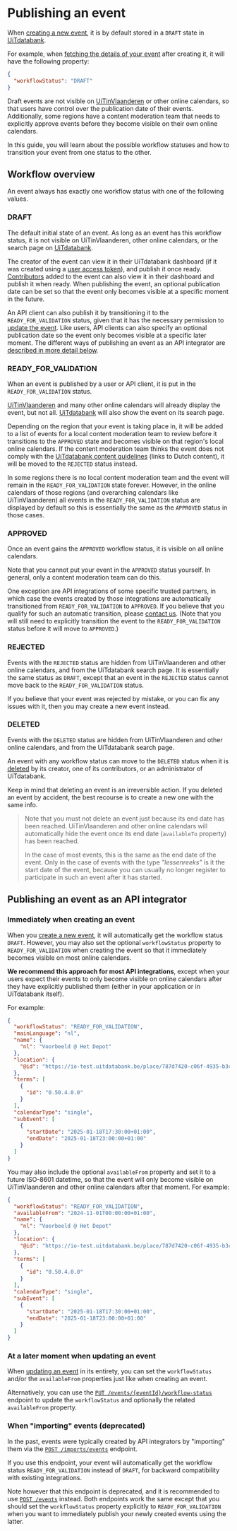 # Publishing an event

When [creating a new event](./create.md), it is by default stored in a `DRAFT` state in [UiTdatabank](https://www.uitdatabank.be).

For example, when [fetching the details of your event](/reference/entry.json/paths/~1events~1{eventId}/get) after creating it, it will have the following property:

```json
{
  "workflowStatus": "DRAFT"
}
```

Draft events are not visible on [UiTinVlaanderen](https://www.uitinvlaanderen.be) or other online calendars, so that users have control over the publication date of their events. Additionally, some regions have a content moderation team that needs to explicitly approve events before they become visible on their own online calendars.

In this guide, you will learn about the possible workflow statuses and how to transition your event from one status to the other.

## Workflow overview

An event always has exactly one workflow status with one of the following values.

### DRAFT

The default initial state of an event. As long as an event has this workflow status, it is not visible on UiTinVlaanderen, other online calendars, or the search page on [UiTdatabank](https://www.uitdatabank.be).

The creator of the event can view it in their UiTdatabank dashboard (if it was created using a [user access token](https://docs.publiq.be/docs/authentication/methods/user-access-token)), and publish it once ready. [Contributors](../shared/contributors.md) added to the event can also view it in their dashboard and publish it when ready. When publishing the event, an optional publication date can be set so that the event only becomes visible at a specific moment in the future.

An API client can also publish it by transitioning it to the `READY_FOR_VALIDATION` status, given that it has the necessary permission to [update the event](./update.md). Like users, API clients can also specify an optional publication date so the event only becomes visible at a specific later moment. The different ways of publishing an event as an API integrator are [described in more detail below](#publishing-an-event-as-an-api-integrator).

### READY\_FOR\_VALIDATION

When an event is published by a user or API client, it is put in the `READY_FOR_VALIDATION` status.

[UiTinVlaanderen](https://www.uitinvlaanderen.be) and many other online calendars will already display the event, but not all. [UiTdatabank](https://www.uitdatabank.be) will also show the event on its search page.

Depending on the region that your event is taking place in, it will be added to a list of events for a local content moderation team to review before it transitions to the `APPROVED` state and becomes visible on that region's local online calendars. If the content moderation team thinks the event does not comply with the [UiTdatabank content guidelines](https://helpdesk.publiq.be/hc/nl/articles/360008702459-Welke-activiteiten-mag-ik-invoeren-in-UiTdatabank-) (links to Dutch content), it will be moved to the `REJECTED` status instead.

In some regions there is no local content moderation team and the event will remain in the `READY_FOR_VALIDATION` state forever. However, in the online calendars of those regions (and overarching calendars like UiTinVlaanderen) all events in the `READY_FOR_VALIDATION` status are displayed by default so this is essentially the same as the `APPROVED` status in those cases.

### APPROVED

Once an event gains the `APPROVED` workflow status, it is visible on all online calendars.

Note that you cannot put your event in the `APPROVED` status yourself. In general, only a content moderation team can do this.

One exception are API integrations of some specific trusted partners, in which case the events created by those integrations are automatically transitioned from `READY_FOR_VALIDATION` to `APPROVED`. If you believe that you qualify for such an automatic transition, please [contact us](https://docs.publiq.be/#contact-us). (Note that you will still need to explicitly transition the event to the `READY_FOR_VALIDATION` status before it will move to `APPROVED`.)

### REJECTED

Events with the `REJECTED` status are hidden from UiTinVlaanderen and other online calendars, and from the UiTdatabank search page. It is essentially the same status as `DRAFT`, except that an event in the `REJECTED` status cannot move back to the `READY_FOR_VALIDATION` status.

If you believe that your event was rejected by mistake, or you can fix any issues with it, then you may create a new event instead.

### DELETED

Events with the `DELETED` status are hidden from UiTinVlaanderen and other online calendars, and from the UiTdatabank search page.

An event with any workflow status can move to the `DELETED` status when it is [deleted](./delete.md) by its creator, one of its contributors, or an administrator of UiTdatabank.

Keep in mind that deleting an event is an irreversible action. If you deleted an event by accident, the best recourse is to create a new one with the same info.

> Note that you must not delete an event just because its end date has been reached. UiTinVlaanderen and other online calendars will automatically hide the event once its end date (`availableTo` property) has been reached.
>
> In the case of most events, this is the same as the end date of the event. Only in the case of events with the type *"lessenreeks"* is it the start date of the event, because you can usually no longer register to participate in such an event after it has started.

## Publishing an event as an API integrator

### Immediately when creating an event

When you [create a new event](./create.md), it will automatically get the workflow status `DRAFT`. However, you may also set the optional `workflowStatus` property to `READY_FOR_VALIDATION` when creating the event so that it immediately becomes visible on most online calendars.

**We recommend this approach for most API integrations**, except when your users expect their events to only become visible on online calendars after they have explicitly published them (either in your application or in UiTdatabank itself).

For example:

```json
{
  "workflowStatus": "READY_FOR_VALIDATION",
  "mainLanguage": "nl",
  "name": {
    "nl": "Voorbeeld @ Het Depot"
  },
  "location": {
    "@id": "https://io-test.uitdatabank.be/place/787d7420-c06f-4935-b3c5-5cd5a1276796"
  },
  "terms": [
    {
      "id": "0.50.4.0.0"
    }
  ],
  "calendarType": "single",
  "subEvent": [
    {
      "startDate": "2025-01-18T17:30:00+01:00",
      "endDate": "2025-01-18T23:00:00+01:00"
    }
  ]
}
```

You may also include the optional `availableFrom` property and set it to a future ISO-8601 datetime, so that the event will only become visible on UiTinVlaanderen and other online calendars after that moment. For example:

```json
{
  "workflowStatus": "READY_FOR_VALIDATION",
  "availableFrom": "2024-11-01T00:00:00+01:00",
  "name": {
    "nl": "Voorbeeld @ Het Depot"
  },
  "location": {
    "@id": "https://io-test.uitdatabank.be/place/787d7420-c06f-4935-b3c5-5cd5a1276796"
  },
  "terms": [
    {
      "id": "0.50.4.0.0"
    }
  ],
  "calendarType": "single",
  "subEvent": [
    {
      "startDate": "2025-01-18T17:30:00+01:00",
      "endDate": "2025-01-18T23:00:00+01:00"
    }
  ]
}
```

### At a later moment when updating an event

When [updating an event](./update.md) in its entirety, you can set the `workflowStatus` and/or the `availableFrom` properties just like when creating an event.

Alternatively, you can use the [`PUT /events/{eventId}/workflow-status`](/reference/entry.json/paths/~1events~1{eventId}~1workflow-status/put) endpoint to update the `workflowStatus` and optionally the related `availableFrom` property.

### When "importing" events (deprecated)

In the past, events were typically created by API integrators by "importing" them via the [`POST /imports/events`](/reference/entry.json/paths/~1imports~1events/post) endpoint.

If you use this endpoint, your event will automatically get the workflow status `READY_FOR_VALIDATION` instead of `DRAFT`, for backward compatibility with existing integrations.

Note however that this endpoint is deprecated, and it is recommended to use [`POST /events`](/reference/entry.json/paths/~1events/post) instead. Both endpoints work the same except that you should set the `workflowStatus` property explicitly to `READY_FOR_VALIDATION` when you want to immediately publish your newly created events using the latter.
